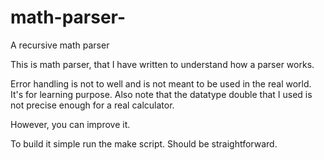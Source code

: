 # math-parser-
A recursive math parser

This is math parser, that I have written to understand how a parser works.

Error handling is not to well and is not meant to be used in the real world. 
It's for learning purpose. 
Also note that the datatype double that I used is not precise enough for a real calculator.

However, you can improve it.

To build it simple run the make script. Should be straightforward.
